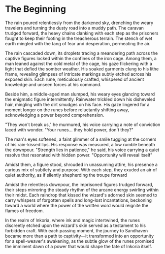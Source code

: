 # The Beginning

The rain poured relentlessly from the darkened sky, drenching the weary travelers and turning the dusty road into a muddy path. The caravan trudged forward, the heavy chains clanking with each step as the prisoners fought to keep their footing in the treacherous terrain. The stench of wet earth mingled with the tang of fear and desperation, permeating the air.

The rain cascaded down, its droplets tracing a meandering path across the captive figures locked within the confines of the iron cage. Among them, a man leaned against the cold metal of the cage, his gaze flickering with a light that defied the somber weather. His soaked garments clung to his lithe frame, revealing glimpses of intricate markings subtly etched across his exposed skin. Each rune, meticulously crafted, whispered of ancient knowledge and unseen forces at his command.

Beside him, a middle-aged man slumped, his weary eyes glancing toward the enigmatic figure intermittently. Rainwater trickled down his disheveled hair, mingling with the dirt smudges on his face. His gaze lingered for a moment longer on the runes before reluctantly shifting away, acknowledging a power beyond comprehension.

"They won't break us," he murmured, his voice carrying a note of conviction laced with wonder. "Your runes... they hold power, don't they?"

The man's eyes softened, a faint glimmer of a smile tugging at the corners of his rain-kissed lips. His response was measured, a low rumble beneath the downpour. "Strength lies in patience," he said, his voice carrying a quiet resolve that resonated with hidden power. "Opportunity will reveal itself"

Amidst them, a figure stood, shrouded in unassuming attire, his presence a curious mix of subtlety and purpose. With each step, they exuded an air of quiet authority, as if silently shepherding the troupe forward

Amidst the relentless downpour, the imprisoned figures trudged forward, their steps mirroring the steady rhythm of the arcane energy swirling within their midst. Each raindrop that kissed the wizard's adorned skin seemed to carry whispers of forgotten spells and long-lost incantations, beckoning toward a world where the power of the written word would reignite the flames of freedom.

In the realm of Inkoria, where ink and magic intertwined, the runes discreetly etched upon the wizard's skin served as a testament to his forbidden craft. With each passing moment, the journey to Sandhaven became more than a path to captivity—it transformed into an opportunity for a spell-weaver's awakening, as the subtle glow of the runes promised the imminent dawn of a power that would shape the fate of Inkoria itself.

